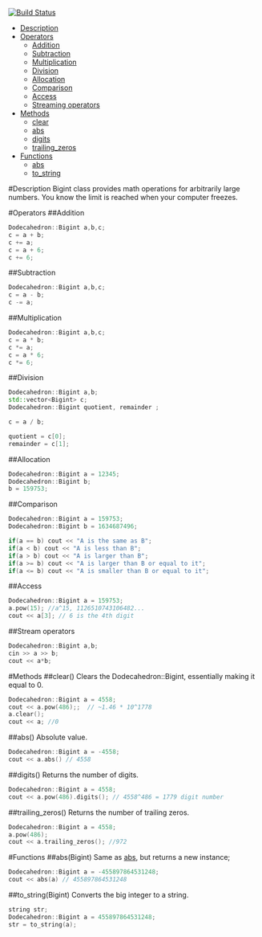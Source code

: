 [![Build Status](https://travis-ci.org/TitanSnow/libBG.svg?branch=master)](https://travis-ci.org/TitanSnow/libBG)

* [Description](#description)   
* [Operators](#operators)
  * [Addition](#addition)
  * [Subtraction](#subtraction)
  * [Multiplication](#multiplication)
  * [Division](#division)
  * [Allocation](#allocation)
  * [Comparison](#comparison)
  * [Access](#access)
  * [Streaming operators](#streaming-operators)
* [Methods](#methods)
  * [clear](#clear)
  * [abs](#abs)
  * [digits](#digits)
  * [trailing_zeros](#trailing_zeros)
* [Functions](#functions)
  * [abs](#absbigint)
  * [to_string](#to_stringbigint)

#Description
Bigint class provides math operations for arbitrarily large numbers. You know the limit is reached when your computer freezes.

#Operators
##Addition
```C++
Dodecahedron::Bigint a,b,c;
c = a + b;
c += a;
c = a + 6;
c += 6;
```
##Subtraction
```C++
Dodecahedron::Bigint a,b,c;
c = a - b;
c -= a;
```
##Multiplication
```C++
Dodecahedron::Bigint a,b,c;
c = a * b;
c *= a;
c = a * 6;
c *= 6;
```
##Division
```C++
Dodecahedron::Bigint a,b;
std::vector<Bigint> c;
Dodecahedron::Bigint quotient, remainder ;

c = a / b;

quotient = c[0];
remainder = c[1];
```
##Allocation
```C++
Dodecahedron::Bigint a = 12345;
Dodecahedron::Bigint b;
b = 159753;
```
##Comparison
```C++
Dodecahedron::Bigint a = 159753;
Dodecahedron::Bigint b = 1634687496;

if(a == b) cout << "A is the same as B";
if(a < b) cout << "A is less than B";
if(a > b) cout << "A is larger than B";
if(a >= b) cout << "A is larger than B or equal to it";
if(a <= b) cout << "A is smaller than B or equal to it";
```
##Access
```C++
Dodecahedron::Bigint a = 159753;
a.pow(15); //a^15, 1126510743106482...
cout << a[3]; // 6 is the 4th digit
```
##Stream operators
```C++
Dodecahedron::Bigint a,b;
cin >> a >> b;
cout << a*b;
```
#Methods
##clear()
Clears the Dodecahedron::Bigint, essentially making it equal to 0.
```C++
Dodecahedron::Bigint a = 4558;
cout << a.pow(486);;  // ~1.46 * 10^1778
a.clear();
cout << a; //0
```
##abs()
Absolute value.
```C++
Dodecahedron::Bigint a = -4558;
cout << a.abs() // 4558
```
##digits()
Returns the number of digits.
```C++
Dodecahedron::Bigint a = 4558;
cout << a.pow(486).digits(); // 4558^486 = 1779 digit number
```
##trailing_zeros()
Returns the number of trailing zeros.
```C++
Dodecahedron::Bigint a = 4558;
a.pow(486);
cout << a.trailing_zeros(); //972
```
#Functions
##abs(Bigint)
Same as [abs](#abs), but returns a new instance;
```C++
Dodecahedron::Bigint a = -455897864531248;
cout << abs(a) // 455897864531248
```
##to_string(Bigint)
Converts the big integer to a string.
```C++
string str;
Dodecahedron::Bigint a = 455897864531248;
str = to_string(a);
```
